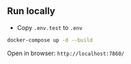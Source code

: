 

## Run locally

- Copy `.env.test` to `.env`

```bash
docker-compose up -d --build
```

Open in browser: `http://localhost:7860/`
